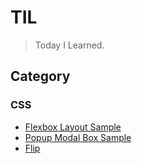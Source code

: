 # TIL
> Today I Learned.

## Category

### CSS
* [Flexbox Layout Sample](https://takayokoy.github.io/til/css/flexbox/flexbox_sample.html)
* [Popup Modal Box Sample](https://takayokoy.github.io/til/css/popup/popup.html)
* [Flip](https://takayokoy.github.io/til/css/flip/flip.html)
